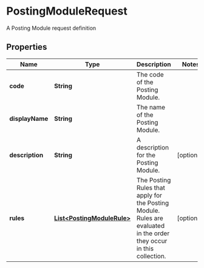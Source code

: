 

# PostingModuleRequest

A Posting Module request definition

## Properties

Name | Type | Description | Notes
------------ | ------------- | ------------- | -------------
**code** | **String** | The code of the Posting Module. | 
**displayName** | **String** | The name of the Posting Module. | 
**description** | **String** | A description for the Posting Module. |  [optional]
**rules** | [**List&lt;PostingModuleRule&gt;**](PostingModuleRule.md) | The Posting Rules that apply for the Posting Module. Rules are evaluated in the order they occur in this collection. |  [optional]




